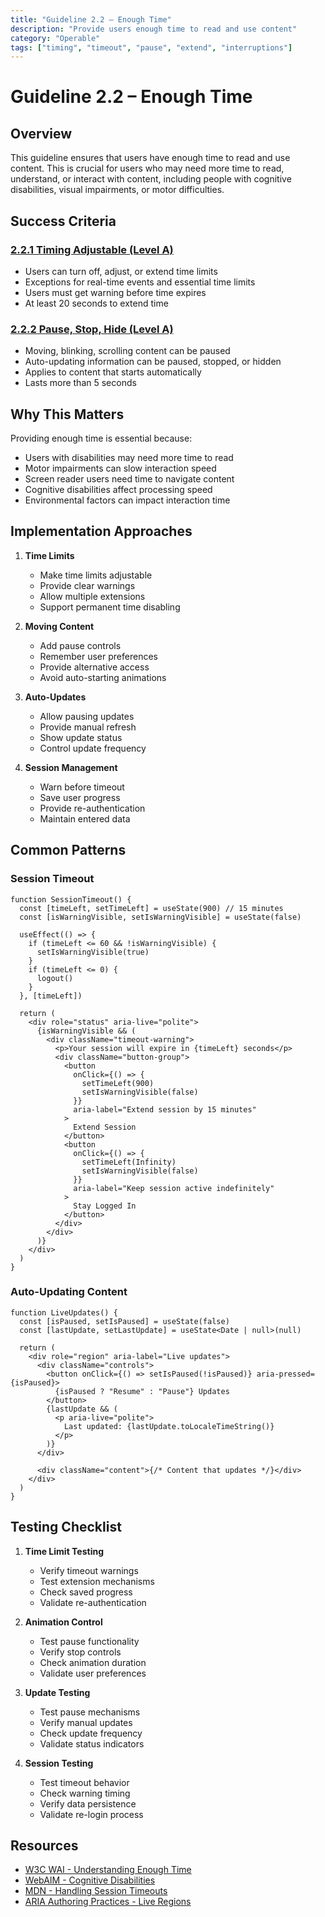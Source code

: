 ```yaml
---
title: "Guideline 2.2 – Enough Time"
description: "Provide users enough time to read and use content"
category: "Operable"
tags: ["timing", "timeout", "pause", "extend", "interruptions"]
---
```


# Guideline 2.2 – Enough Time

## Overview

This guideline ensures that users have enough time to read and use content. This is crucial for users who may need more time to read, understand, or interact with content, including people with cognitive disabilities, visual impairments, or motor difficulties.

## Success Criteria

### [2.2.1 Timing Adjustable (Level A)](./2.2.1-timing-adjustable.md)

- Users can turn off, adjust, or extend time limits
- Exceptions for real-time events and essential time limits
- Users must get warning before time expires
- At least 20 seconds to extend time

### [2.2.2 Pause, Stop, Hide (Level A)](./2.2.2-pause-stop-hide.md)

- Moving, blinking, scrolling content can be paused
- Auto-updating information can be paused, stopped, or hidden
- Applies to content that starts automatically
- Lasts more than 5 seconds

## Why This Matters

Providing enough time is essential because:

- Users with disabilities may need more time to read
- Motor impairments can slow interaction speed
- Screen reader users need time to navigate content
- Cognitive disabilities affect processing speed
- Environmental factors can impact interaction time

## Implementation Approaches

1. **Time Limits**

   - Make time limits adjustable
   - Provide clear warnings
   - Allow multiple extensions
   - Support permanent time disabling

2. **Moving Content**

   - Add pause controls
   - Remember user preferences
   - Provide alternative access
   - Avoid auto-starting animations

3. **Auto-Updates**

   - Allow pausing updates
   - Provide manual refresh
   - Show update status
   - Control update frequency

4. **Session Management**
   - Warn before timeout
   - Save user progress
   - Provide re-authentication
   - Maintain entered data

## Common Patterns

### Session Timeout

```tsx
function SessionTimeout() {
  const [timeLeft, setTimeLeft] = useState(900) // 15 minutes
  const [isWarningVisible, setIsWarningVisible] = useState(false)

  useEffect(() => {
    if (timeLeft <= 60 && !isWarningVisible) {
      setIsWarningVisible(true)
    }
    if (timeLeft <= 0) {
      logout()
    }
  }, [timeLeft])

  return (
    <div role="status" aria-live="polite">
      {isWarningVisible && (
        <div className="timeout-warning">
          <p>Your session will expire in {timeLeft} seconds</p>
          <div className="button-group">
            <button
              onClick={() => {
                setTimeLeft(900)
                setIsWarningVisible(false)
              }}
              aria-label="Extend session by 15 minutes"
            >
              Extend Session
            </button>
            <button
              onClick={() => {
                setTimeLeft(Infinity)
                setIsWarningVisible(false)
              }}
              aria-label="Keep session active indefinitely"
            >
              Stay Logged In
            </button>
          </div>
        </div>
      )}
    </div>
  )
}
```

### Auto-Updating Content

```tsx
function LiveUpdates() {
  const [isPaused, setIsPaused] = useState(false)
  const [lastUpdate, setLastUpdate] = useState<Date | null>(null)

  return (
    <div role="region" aria-label="Live updates">
      <div className="controls">
        <button onClick={() => setIsPaused(!isPaused)} aria-pressed={isPaused}>
          {isPaused ? "Resume" : "Pause"} Updates
        </button>
        {lastUpdate && (
          <p aria-live="polite">
            Last updated: {lastUpdate.toLocaleTimeString()}
          </p>
        )}
      </div>

      <div className="content">{/* Content that updates */}</div>
    </div>
  )
}
```

## Testing Checklist

1. **Time Limit Testing**

   - Verify timeout warnings
   - Test extension mechanisms
   - Check saved progress
   - Validate re-authentication

2. **Animation Control**

   - Test pause functionality
   - Verify stop controls
   - Check animation duration
   - Validate user preferences

3. **Update Testing**

   - Test pause mechanisms
   - Verify manual updates
   - Check update frequency
   - Validate status indicators

4. **Session Testing**
   - Test timeout behavior
   - Check warning timing
   - Verify data persistence
   - Validate re-login process

## Resources

- [W3C WAI - Understanding Enough Time](https://www.w3.org/WAI/WCAG21/Understanding/time-adjustable)
- [WebAIM - Cognitive Disabilities](https://webaim.org/articles/cognitive/)
- [MDN - Handling Session Timeouts](https://developer.mozilla.org/en-US/docs/Web/Security/Types_of_attacks/Session_hijacking)
- [ARIA Authoring Practices - Live Regions](https://www.w3.org/WAI/ARIA/apg/patterns/live-regions/)
